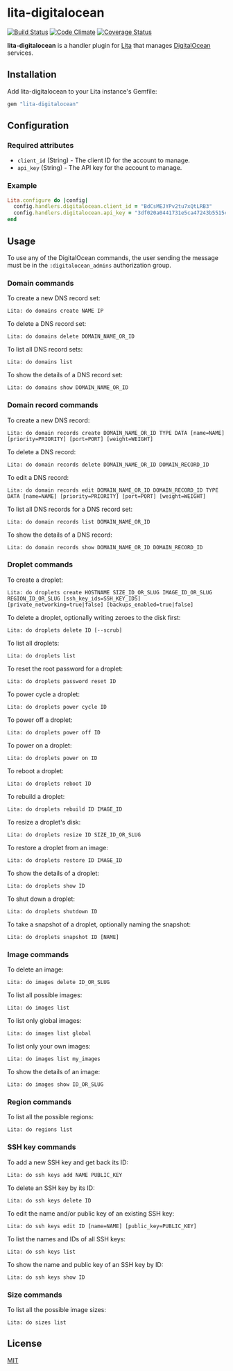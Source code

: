 # lita-digitalocean

[![Build Status](https://travis-ci.org/jimmycuadra/lita-digitalocean.png?branch=master)](https://travis-ci.org/jimmycuadra/lita-digitalocean)
[![Code Climate](https://codeclimate.com/github/jimmycuadra/lita-digitalocean.png)](https://codeclimate.com/github/jimmycuadra/lita-digitalocean)
[![Coverage Status](https://coveralls.io/repos/jimmycuadra/lita-digitalocean/badge.png)](https://coveralls.io/r/jimmycuadra/lita-digitalocean)

**lita-digitalocean** is a handler plugin for [Lita](https://www.lita.io/) that manages [DigitalOcean](https://www.digitalocean.com/) services.

## Installation

Add lita-digitalocean to your Lita instance's Gemfile:

``` ruby
gem "lita-digitalocean"
```

## Configuration

### Required attributes

* `client_id` (String) - The client ID for the account to manage.
* `api_key` (String) - The API key for the account to manage.

### Example

``` ruby
Lita.configure do |config|
  config.handlers.digitalocean.client_id = "BdCsMEJYPv2tu7xQtLRB3"
  config.handlers.digitalocean.api_key = "3df020a0441731e5ca47243b5515cbb7"
end
```

## Usage

To use any of the DigitalOcean commands, the user sending the message must be in the `:digitalocean_admins` authorization group.

### Domain commands

To create a new DNS record set:

```
Lita: do domains create NAME IP
```

To delete a DNS record set:

```
Lita: do domains delete DOMAIN_NAME_OR_ID
```

To list all DNS record sets:

```
Lita: do domains list
```

To show the details of a DNS record set:

```
Lita: do domains show DOMAIN_NAME_OR_ID
```

### Domain record commands

To create a new DNS record:

```
Lita: do domain records create DOMAIN_NAME_OR_ID TYPE DATA [name=NAME] [priority=PRIORITY] [port=PORT] [weight=WEIGHT]
```

To delete a DNS record:

```
Lita: do domain records delete DOMAIN_NAME_OR_ID DOMAIN_RECORD_ID
```

To edit a DNS record:

```
Lita: do domain records edit DOMAIN_NAME_OR_ID DOMAIN_RECORD_ID TYPE DATA [name=NAME] [priority=PRIORITY] [port=PORT] [weight=WEIGHT]
```

To list all DNS records for a DNS record set:

```
Lita: do domain records list DOMAIN_NAME_OR_ID
```

To show the details of a DNS record:

```
Lita: do domain records show DOMAIN_NAME_OR_ID DOMAIN_RECORD_ID
```

### Droplet commands

To create a droplet:

```
Lita: do droplets create HOSTNAME SIZE_ID_OR_SLUG IMAGE_ID_OR_SLUG REGION_ID_OR_SLUG [ssh_key_ids=SSH_KEY_IDS] [private_networking=true|false] [backups_enabled=true|false]
```

To delete a droplet, optionally writing zeroes to the disk first:

```
Lita: do droplets delete ID [--scrub]
```

To list all droplets:

```
Lita: do droplets list
```

To reset the root password for a droplet:

```
Lita: do droplets password reset ID
```

To power cycle a droplet:

```
Lita: do droplets power cycle ID
```

To power off a droplet:

```
Lita: do droplets power off ID
```

To power on a droplet:

```
Lita: do droplets power on ID
```

To reboot a droplet:

```
Lita: do droplets reboot ID
```

To rebuild a droplet:

```
Lita: do droplets rebuild ID IMAGE_ID
```

To resize a droplet's disk:

```
Lita: do droplets resize ID SIZE_ID_OR_SLUG
```

To restore a droplet from an image:

```
Lita: do droplets restore ID IMAGE_ID
```

To show the details of a droplet:

```
Lita: do droplets show ID
```

To shut down a droplet:

```
Lita: do droplets shutdown ID
```

To take a snapshot of a droplet, optionally naming the snapshot:

```
Lita: do droplets snapshot ID [NAME]
```

### Image commands

To delete an image:

```
Lita: do images delete ID_OR_SLUG
```

To list all possible images:

```
Lita: do images list
```

To list only global images:

```
Lita: do images list global
```

To list only your own images:

```
Lita: do images list my_images
```

To show the details of an image:

```
Lita: do images show ID_OR_SLUG
```

### Region commands

To list all the possible regions:

```
Lita: do regions list
```

### SSH key commands

To add a new SSH key and get back its ID:

```
Lita: do ssh keys add NAME PUBLIC_KEY
```

To delete an SSH key by its ID:

```
Lita: do ssh keys delete ID
```

To edit the name and/or public key of an existing SSH key:

```
Lita: do ssh keys edit ID [name=NAME] [public_key=PUBLIC_KEY]
```

To list the names and IDs of all SSH keys:

```
Lita: do ssh keys list
```

To show the name and public key of an SSH key by ID:

```
Lita: do ssh keys show ID
```

### Size commands

To list all the possible image sizes:

```
Lita: do sizes list
```

## License

[MIT](http://opensource.org/licenses/MIT)
